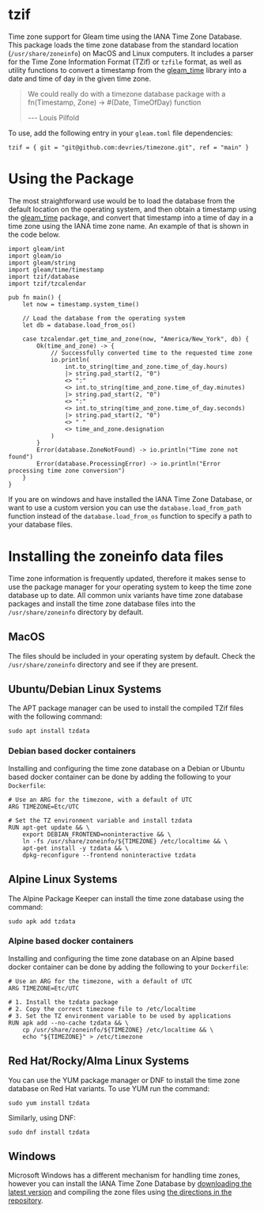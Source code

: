 # tzif

<!--#
[![Package Version](https://img.shields.io/hexpm/v/timezone)](https://hex.pm/packages/timezone)
[![Hex Docs](https://img.shields.io/badge/hex-docs-ffaff3)](https://hexdocs.pm/timezone/)
-->

Time zone support for Gleam time using the IANA Time Zone Database.
This package loads the time zone database from the standard location
(`/usr/share/zoneinfo`) on MacOS and Linux computers. It includes a parser for
the Time Zone Information Format (TZif) or `tzfile` format, as well as utility
functions to convert a timestamp from the
[gleam_time](https://hexdocs.pm/gleam_time/) library into a date and time
of day in the given time zone.

> We could really do with a timezone database package with a
> fn(Timestamp, Zone) -> #(Date, TimeOfDay) function
>
> --- Louis Pilfold

To use, add the following entry in your `gleam.toml` file dependencies:

```
tzif = { git = "git@github.com:devries/timezone.git", ref = "main" }
```

# Using the Package
The most straightforward use would be to load the database from the default
location on the operating system, and then obtain a timestamp using the
[gleam_time](https://hexdocs.pm/gleam_time/) package, and convert that timestamp
into a time of day in a time zone using the IANA time zone name. An example
of that is shown in the code below.

```gleam
import gleam/int
import gleam/io
import gleam/string
import gleam/time/timestamp
import tzif/database
import tzif/tzcalendar

pub fn main() {
    let now = timestamp.system_time()

    // Load the database from the operating system
    let db = database.load_from_os()

    case tzcalendar.get_time_and_zone(now, "America/New_York", db) {
        Ok(time_and_zone) -> {
            // Successfully converted time to the requested time zone
            io.println(
                int.to_string(time_and_zone.time_of_day.hours)
                |> string.pad_start(2, "0")
                <> ":"
                <> int.to_string(time_and_zone.time_of_day.minutes)
                |> string.pad_start(2, "0")
                <> ":"
                <> int.to_string(time_and_zone.time_of_day.seconds)
                |> string.pad_start(2, "0")
                <> " "
                <> time_and_zone.designation
            )
        }
        Error(database.ZoneNotFound) -> io.println("Time zone not found")
        Error(database.ProcessingError) -> io.println("Error processing time zone conversion")
    }
}
```
If you are on windows and have installed the IANA Time Zone Database, or want
to use a custom version you can use the `database.load_from_path` function
instead of the `database.load_from_os` function to specify a path to your
database files.

# Installing the zoneinfo data files
Time zone information is frequently updated, therefore it makes sense to use the
package manager for your operating system to keep the time zone database up to
date. All common unix variants have time zone database packages and install the
time zone database files into the `/usr/share/zoneinfo` directory by default.

## MacOS
The files should be included in your operating system by default. Check the
`/usr/share/zoneinfo` directory and see if they are present.

## Ubuntu/Debian Linux Systems
The APT package manager can be used to install the compiled TZif files with the
following command:

```
sudo apt install tzdata
```

### Debian based docker containers
Installing and configuring the time zone database on a Debian or Ubuntu based
docker container can be done by adding the following to your `Dockerfile`:

```
# Use an ARG for the timezone, with a default of UTC
ARG TIMEZONE=Etc/UTC

# Set the TZ environment variable and install tzdata
RUN apt-get update && \
    export DEBIAN_FRONTEND=noninteractive && \
    ln -fs /usr/share/zoneinfo/${TIMEZONE} /etc/localtime && \
    apt-get install -y tzdata && \
    dpkg-reconfigure --frontend noninteractive tzdata
```

## Alpine Linux Systems
The Alpine Package Keeper can install the time zone database using the command:

```
sudo apk add tzdata
```

### Alpine based docker containers
Installing and configuring the time zone database on an Alpine based docker
container can be done by adding the following to your `Dockerfile`:

```
# Use an ARG for the timezone, with a default of UTC
ARG TIMEZONE=Etc/UTC

# 1. Install the tzdata package
# 2. Copy the correct timezone file to /etc/localtime
# 3. Set the TZ environment variable to be used by applications
RUN apk add --no-cache tzdata && \
    cp /usr/share/zoneinfo/${TIMEZONE} /etc/localtime && \
    echo "${TIMEZONE}" > /etc/timezone
```

## Red Hat/Rocky/Alma Linux Systems
You can use the YUM package manager or DNF to install the time zone database
on Red Hat variants. To use YUM run the command:

```
sudo yum install tzdata
```

Similarly, using DNF:

```
sudo dnf install tzdata
```
## Windows
Microsoft Windows has a different mechanism for handling time zones, however
you can install the IANA Time Zone Database by [downloading the latest
version](https://www.iana.org/time-zones) and compiling the zone files using
[the directions in the repository](https://data.iana.org/time-zones/tz-link.html).
